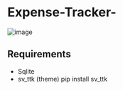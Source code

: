 # Expense-Tracker-
![image](https://user-images.githubusercontent.com/109947257/204126073-7e0f304b-7780-4f78-8835-ad013df92b2c.png)

## Requirements

- Sqlite
- sv_ttk (theme) pip install sv_ttk
